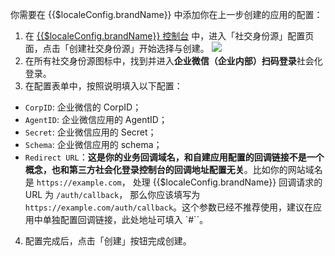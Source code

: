 <IntegrationDetailCard :title="`在 ${$localeConfig.brandName} 填入企业微信应用配置`">

你需要在 {{$localeConfig.brandName}} 中添加你在上一步创建的应用的配置：

1. 在 [{{$localeConfig.brandName}} 控制台](https://console.authing.cn) 中，进入「社交身份源」配置页面，点击「创建社交身份源」开始选择与创建。
   ![](~@imagesZhCn/connections/Add-Social-Connections.png)
2. 在所有社交身份源图标中，找到并进入**企业微信（企业内部）扫码登录**社会化登录。
3. 在配置表单中，按照说明填入以下配置：

- `CorpID`: 企业微信的 CorpID；
- `AgentID`: 企业微信应用的 AgentID；
- `Secret`: 企业微信应用的 Secret；
- `Schema`: 企业微信应用的 schema；
- `Redirect URL`：**这是你的业务回调域名，和自建应用配置的回调链接不是一个概念，也和第三方社会化登录控制台的回调地址配置无关**。比如你的网站域名是 `https://example.com`， 处理 {{$localeConfig.brandName}} 回调请求的 URL 为 `/auth/callback`， 那么你应该填写为 `https://example.com/auth/callback`。这个参数已经不推荐使用，建议在应用中单独配置回调链接，此处地址可填入 `#``。

4. 配置完成后，点击「创建」按钮完成创建。

</IntegrationDetailCard>
